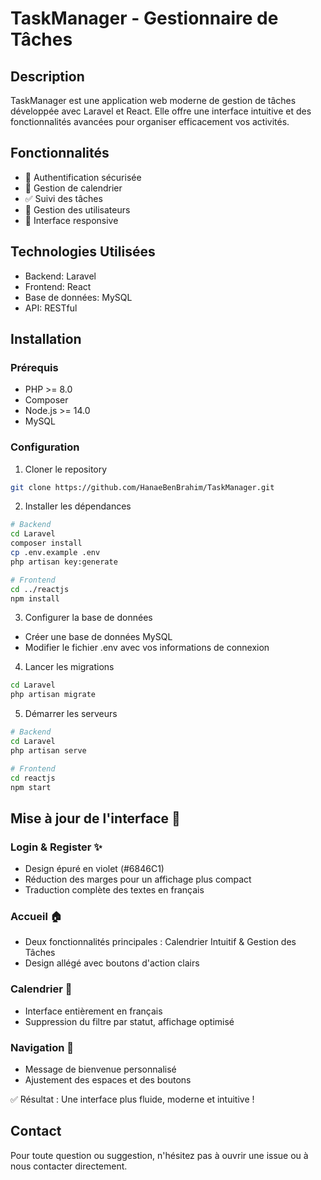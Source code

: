 # TaskManager - Gestionnaire de Tâches

## Description
TaskManager est une application web moderne de gestion de tâches développée avec Laravel et React. Elle offre une interface intuitive et des fonctionnalités avancées pour organiser efficacement vos activités.

## Fonctionnalités
- 🔐 Authentification sécurisée
- 📅 Gestion de calendrier
- ✅ Suivi des tâches
- 👥 Gestion des utilisateurs
- 📱 Interface responsive

## Technologies Utilisées
- Backend: Laravel
- Frontend: React
- Base de données: MySQL
- API: RESTful

## Installation

### Prérequis
- PHP >= 8.0
- Composer
- Node.js >= 14.0
- MySQL

### Configuration
1. Cloner le repository
```bash
git clone https://github.com/HanaeBenBrahim/TaskManager.git
```

2. Installer les dépendances
```bash
# Backend
cd Laravel
composer install
cp .env.example .env
php artisan key:generate

# Frontend
cd ../reactjs
npm install
```

3. Configurer la base de données
- Créer une base de données MySQL
- Modifier le fichier .env avec vos informations de connexion

4. Lancer les migrations
```bash
cd Laravel
php artisan migrate
```

5. Démarrer les serveurs
```bash
# Backend
cd Laravel
php artisan serve

# Frontend
cd reactjs
npm start
```

## Mise à jour de l'interface 🎨

### Login & Register ✨
- Design épuré en violet (#6846C1)
- Réduction des marges pour un affichage plus compact
- Traduction complète des textes en français

### Accueil 🏠
- Deux fonctionnalités principales : Calendrier Intuitif & Gestion des Tâches
- Design allégé avec boutons d'action clairs

### Calendrier 📅
- Interface entièrement en français
- Suppression du filtre par statut, affichage optimisé

### Navigation 🧭
- Message de bienvenue personnalisé
- Ajustement des espaces et des boutons

✅ Résultat : Une interface plus fluide, moderne et intuitive !



## Contact
Pour toute question ou suggestion, n'hésitez pas à ouvrir une issue ou à nous contacter directement. 
